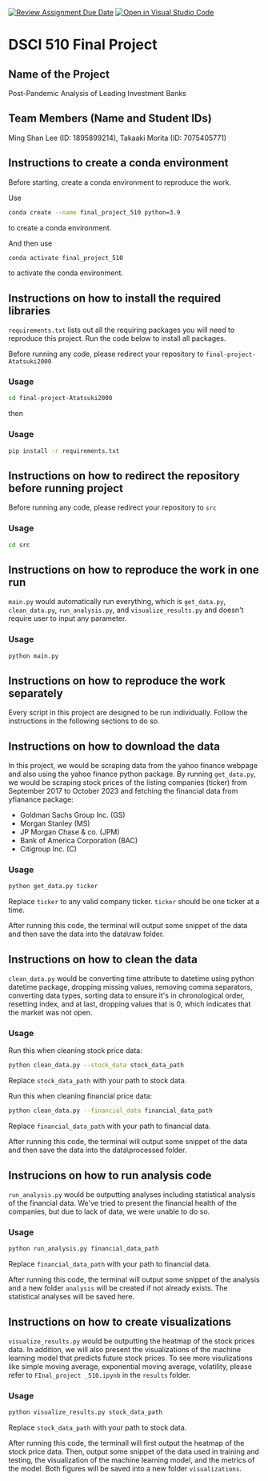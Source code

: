 [![Review Assignment Due Date](https://classroom.github.com/assets/deadline-readme-button-24ddc0f5d75046c5622901739e7c5dd533143b0c8e959d652212380cedb1ea36.svg)](https://classroom.github.com/a/h_LXMCrc)
[![Open in Visual Studio Code](https://classroom.github.com/assets/open-in-vscode-718a45dd9cf7e7f842a935f5ebbe5719a5e09af4491e668f4dbf3b35d5cca122.svg)](https://classroom.github.com/online_ide?assignment_repo_id=12742596&assignment_repo_type=AssignmentRepo)
# DSCI 510 Final Project

## Name of the Project

Post-Pandemic Analysis of Leading Investment Banks

## Team Members (Name and Student IDs)

Ming Shan Lee (ID: 1895899214), 
Takaaki Morita (ID: 7075405771) 

## Instructions to create a conda environment

Before starting, create a conda environment to reproduce the work.

Use 
```bash
conda create --name final_project_510 python=3.9
``` 
to create a conda environment.

And then use
```bash
conda activate final_project_510
```
to activate the conda environment.

## Instructions on how to install the required libraries

`requirements.txt` lists out all the requiring packages you will need to reproduce this project. Run the code below to install all packages.

Before running any code, please redirect your repository to `final-project-Atatsuki2000`

### Usage

```bash
cd final-project-Atatsuki2000
```

then

### Usage

```bash
pip install -r requirements.txt
```

## Instructions on how to redirect the repository before running project

Before running any code, please redirect your repository to `src`

### Usage

```bash
cd src
```

## Instructions on how to reproduce the work in one run

`main.py` would automatically run everything, which is `get_data.py`, `clean_data.py`, `run_analysis.py`, and `visualize_results.py` and doesn't require user to input any parameter. 

### Usage

```bash
python main.py
```

## Instructions on how to reproduce the work separately

Every script in this project are designed to be run individually. Follow the instructions in the following sections to do so.

## Instructions on how to download the data

In this project, we would be scraping data from the yahoo finance webpage and also using the yahoo finance python package. By running `get_data.py`, we would be scraping stock prices of the listing companies (ticker) from September 2017 to October 2023 and fetching the financial data from yfianance package:

- Goldman Sachs Group Inc. (GS)
- Morgan Stanley (MS)
- JP Morgan Chase & co. (JPM)
- Bank of America Corporation (BAC)
- Citigroup Inc. (C)

### Usage

```bash
python get_data.py ticker
```
Replace `ticker` to any valid company ticker. `ticker` should be one ticker at a time.

After running this code, the terminal will output some snippet of the data and then save the data into the data\raw folder.

## Instructions on how to clean the data

`clean_data.py` would be converting time attribute to datetime using python datetime package, dropping missing values, removing comma separators, converting data types, sorting data to ensure it's in chronological order, resetting index, and at last, dropping values that is 0, which indicates that the market was not open. 

### Usage

Run this when cleaning stock price data:
```bash
python clean_data.py --stock_data stock_data_path
```
Replace `stock_data_path` with your path to stock data.

Run this when cleaning financial price data:
```bash
python clean_data.py --financial_data financial_data_path
```
Replace `financial_data_path` with your path to financial data.

After running this code, the terminal will output some snippet of the data and then save the data into the data\processed folder.

## Instrucions on how to run analysis code

`run_analysis.py` would be outputting analyses including statistical analysis of the financial data. We've tried to present the financial health of the companies, but due to lack of data, we were unable to do so.

### Usage

```bash
python run_analysis.py financial_data_path
```
Replace `financial_data_path` with your path to financial data.

After running this code, the terminal will output some snippet of the analysis and a new folder `analysis` will be created if not already exists. The statistical analyses will be saved here.

## Instructions on how to create visualizations

`visualize_results.py` would be outputting the heatmap of the stock prices data. In addition, we will also present the visualizations of the machine learning model that predicts future stock prices. To see more visulizations like simple moving average, exponential moving average, volatility, please refer to `FInal_project _510.ipynb` in the `results` folder.

### Usage
```bash
python visualize_results.py stock_data_path
```
Replace `stock_data_path` with your path to stock data.

After running this code, the terminall will first output the heatmap of the stock price data. Then, output some snippet of the data used in training and testing, the visualization of the machine learning model, and the metrics of the model. Both figures will be saved into a new folder `visualizations`.